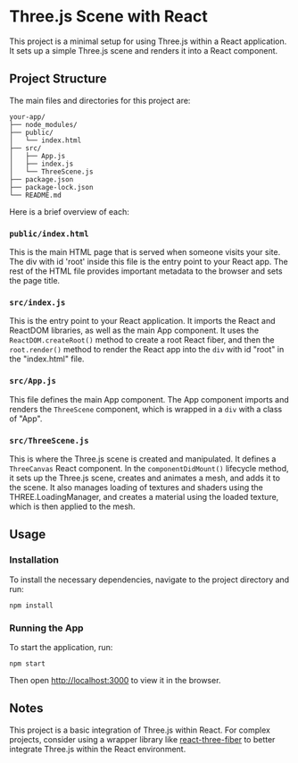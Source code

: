 # Three.js Scene with React

This project is a minimal setup for using Three.js within a React application. It sets up a simple Three.js scene and renders it into a React component.

## Project Structure

The main files and directories for this project are:

```
your-app/
├── node_modules/
├── public/
│   └── index.html
├── src/
│   ├── App.js
│   ├── index.js
│   └── ThreeScene.js
├── package.json
├── package-lock.json
└── README.md
```

Here is a brief overview of each:

### `public/index.html`

This is the main HTML page that is served when someone visits your site. The div with id 'root' inside this file is the entry point to your React app. The rest of the HTML file provides important metadata to the browser and sets the page title.

### `src/index.js`

This is the entry point to your React application. It imports the React and ReactDOM libraries, as well as the main App component. It uses the `ReactDOM.createRoot()` method to create a root React fiber, and then the `root.render()` method to render the React app into the `div` with id "root" in the "index.html" file.

### `src/App.js`

This file defines the main App component. The App component imports and renders the `ThreeScene` component, which is wrapped in a `div` with a class of "App".

### `src/ThreeScene.js`

This is where the Three.js scene is created and manipulated. It defines a `ThreeCanvas` React component. In the `componentDidMount()` lifecycle method, it sets up the Three.js scene, creates and animates a mesh, and adds it to the scene. It also manages loading of textures and shaders using the THREE.LoadingManager, and creates a material using the loaded texture, which is then applied to the mesh.

## Usage

### Installation

To install the necessary dependencies, navigate to the project directory and run:

```
npm install
```

### Running the App

To start the application, run:

```
npm start
```

Then open [http://localhost:3000](http://localhost:3000) to view it in the browser.

## Notes

This project is a basic integration of Three.js within React. For complex projects, consider using a wrapper library like [react-three-fiber](https://github.com/pmndrs/react-three-fiber) to better integrate Three.js within the React environment.
